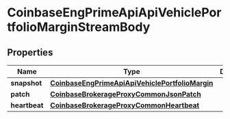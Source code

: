 
# CoinbaseEngPrimeApiApiVehiclePortfolioMarginStreamBody

## Properties
Name | Type | Description | Notes
------------ | ------------- | ------------- | -------------
**snapshot** | [**CoinbaseEngPrimeApiApiVehiclePortfolioMargin**](CoinbaseEngPrimeApiApiVehiclePortfolioMargin.md) |  |  [optional]
**patch** | [**CoinbaseBrokerageProxyCommonJsonPatch**](CoinbaseBrokerageProxyCommonJsonPatch.md) |  |  [optional]
**heartbeat** | [**CoinbaseBrokerageProxyCommonHeartbeat**](CoinbaseBrokerageProxyCommonHeartbeat.md) |  |  [optional]



